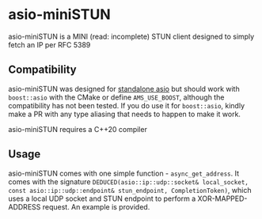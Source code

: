 # asio-miniSTUN
asio-miniSTUN is a MINI (read: incomplete) STUN client designed to simply fetch an IP per RFC 5389

## Compatibility
asio-miniSTUN was designed for [standalone asio](https://github.com/chriskohlhoff/asio) but should work with `boost::asio` with the CMake or define `AMS_USE_BOOST`, although the compatibility has not been tested. If you do use it for `boost::asio`, kindly make a PR with any type aliasing that needs to happen to make it work.

asio-miniSTUN requires a C++20 compiler

## Usage
asio-miniSTUN comes with one simple function - `async_get_address`. It comes with the signature `DEDUCED(asio::ip::udp::socket& local_socket, const asio::ip::udp::endpoint& stun_endpoint, CompletionToken)`, which uses a local UDP socket and STUN endpoint to perform a XOR-MAPPED-ADDRESS request. An example is provided.
